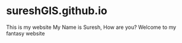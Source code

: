# sureshGIS.github.io
This is my website
My Name is Suresh, How are you? Welcome to my fantasy website
